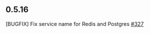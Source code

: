## 0.5.16

[BUGFIX] Fix service name for Redis and Postgres [#327](https://github.com/WeblateOrg/helm/issues/327)
